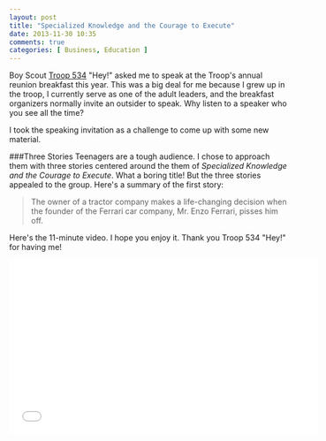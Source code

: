 ```yaml
---
layout: post
title: "Specialized Knowledge and the Courage to Execute"
date: 2013-11-30 10:35
comments: true
categories: [ Business, Education ]
---
```

Boy Scout [Troop 534](http://troop534.org) "Hey!" asked me to speak at the Troop's annual reunion breakfast this year. This was a big deal for me because I grew up in the troop, I currently serve as one of the adult leaders, and the breakfast organizers normally invite an outsider to speak. Why listen to a speaker who you see all the time?

I took the speaking invitation as a challenge to come up with some new material.
<!--more-->
###Three Stories
Teenagers are a tough audience. I chose to approach them with three stories centered around the them of _Specialized Knowledge and the Courage to Execute_. What a boring title! But the three stories appealed to the group. Here's a summary of the first story:

>The owner of a tractor company makes a life-changing decision when the founder of the Ferrari car company, Mr. Enzo Ferrari, pisses him off.

Here's the 11-minute video. I hope you enjoy it. Thank you Troop 534 "Hey!" for having me!

<center><iframe width="560" height="315" src="//www.youtube.com/embed/tWdFhEI6JiM?rel=0" frameborder="0" allowfullscreen></iframe></center>
